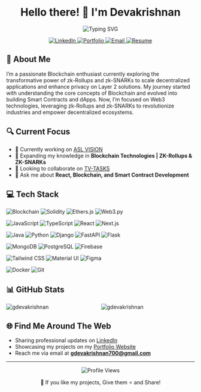 <div align="center">
  <h1>Hello there! 👋 I'm Devakrishnan</h1>
  <img src="https://readme-typing-svg.herokuapp.com?font=Fira+Code&weight=600&size=24&duration=3000&pause=1000&color=36BCF7FF&center=true&vCenter=true&repeat=true&random=false&width=500&lines=Blockchain+Developer;Smart+Contract+Developer;Full+Stack+Developer;Python+Developer" alt="Typing SVG" />
  
  <p>
  <a href="https://linkedin.com/in/deva-krishnan-52981a245/" target="_blank">
    <img src="https://img.shields.io/badge/LinkedIn-0077B5?style=for-the-badge&logo=linkedin&logoColor=white" alt="LinkedIn"/>
  </a>
  <a href="https://devakrishnan.vercel.app/" target="_blank">
    <img src="https://img.shields.io/badge/Portfolio-000000?style=for-the-badge&logo=vercel&logoColor=white" alt="Portfolio"/>
  </a>
  <a href="mailto:gdevakrishnan700@gmail.com">
    <img src="https://img.shields.io/badge/Email-D14836?style=for-the-badge&logo=gmail&logoColor=white" alt="Email"/>
  </a>
  <a href="https://bit.ly/devakrishnan-resume" target="_blank">
    <img src="https://img.shields.io/badge/Resume-2E7D32?style=for-the-badge&logo=google-drive&logoColor=white" alt="Resume"/>
  </a>
</p>

</div>

## 🚀 About Me

I’m a passionate Blockchain enthusiast currently exploring the transformative power of zk-Rollups and zk-SNARKs to scale decentralized applications and enhance privacy on Layer 2 solutions. My journey started with understanding the core concepts of Blockchain and evolved into building Smart Contracts and dApps. Now, I’m focused on Web3 technologies, leveraging zk-Rollups and zk-SNARKs to revolutionize industries and empower decentralized ecosystems.

## 🔍 Current Focus

- 🔭 Currently working on [ASL VISION](https://github.com/gdevakrishnan/asl-vision)
- 🌱 Expanding my knowledge in **Blockchain Technologies | ZK-Rollups & ZK-SNARKs**
- 👯 Looking to collaborate on [TV-TASKS](https://github.com/gdevakrishnan/task-tracker-client)
- 💬 Ask me about **React, Blockchain, and Smart Contract Development**

## 💻 Tech Stack

<div align="left">
  
  ![Blockchain](https://img.shields.io/badge/Blockchain-121D33?style=for-the-badge&logo=blockchain.com&logoColor=white)
  ![Solidity](https://img.shields.io/badge/Solidity-363636?style=for-the-badge&logo=solidity&logoColor=white)
  ![Ethers.js](https://img.shields.io/badge/Ethers.js-3C3C3D?style=for-the-badge&logo=ethereum&logoColor=white)
  ![Web3.py](https://img.shields.io/badge/Web3.py-3776AB?style=for-the-badge&logo=python&logoColor=white)
  
  ![JavaScript](https://img.shields.io/badge/JavaScript-F7DF1E?style=for-the-badge&logo=javascript&logoColor=black)
  ![TypeScript](https://img.shields.io/badge/TypeScript-3178C6?style=for-the-badge&logo=typescript&logoColor=white)
  ![React](https://img.shields.io/badge/React-61DAFB?style=for-the-badge&logo=react&logoColor=black)
  ![Next.js](https://img.shields.io/badge/Next.js-000000?style=for-the-badge&logo=next.js&logoColor=white)
  
  ![Java](https://img.shields.io/badge/Java-ED8B00?style=for-the-badge&logo=java&logoColor=white)
  ![Python](https://img.shields.io/badge/Python-3776AB?style=for-the-badge&logo=python&logoColor=white)
  ![Django](https://img.shields.io/badge/Django-092E20?style=for-the-badge&logo=django&logoColor=white)
  ![FastAPI](https://img.shields.io/badge/FastAPI-000000?style=for-the-badge&logo=fastapi&logoColor=white)
  ![Flask](https://img.shields.io/badge/Flask-000000?style=for-the-badge&logo=flask&logoColor=white)
  
  ![MongoDB](https://img.shields.io/badge/MongoDB-47A248?style=for-the-badge&logo=mongodb&logoColor=white)
  ![PostgreSQL](https://img.shields.io/badge/PostgreSQL-336791?style=for-the-badge&logo=postgresql&logoColor=white)
  ![Firebase](https://img.shields.io/badge/Firebase-FFCA28?style=for-the-badge&logo=firebase&logoColor=black)
  
  ![Tailwind CSS](https://img.shields.io/badge/Tailwind_CSS-38B2AC?style=for-the-badge&logo=tailwind-css&logoColor=white)
  ![Material UI](https://img.shields.io/badge/Material_UI-0081CB?style=for-the-badge&logo=material-ui&logoColor=white)
  ![Figma](https://img.shields.io/badge/Figma-F24E1E?style=for-the-badge&logo=figma&logoColor=white)
  
  ![Docker](https://img.shields.io/badge/Docker-2496ED?style=for-the-badge&logo=docker&logoColor=white)
  ![Git](https://img.shields.io/badge/Git-F05032?style=for-the-badge&logo=git&logoColor=white)
</div>

## 📊 GitHub Stats

<div align="center">
      <img align="left" src="https://github-readme-stats.vercel.app/api/top-langs?username=gdevakrishnan&show_icons=true&theme=dark&title_color=ffffff&text_color=e0e0e0&bg_color=1e1e1e&hide_border=true&locale=en&layout=compact" alt="gdevakrishnan" />
  <img align="center" src="https://github-readme-stats.vercel.app/api?username=gdevakrishnan&show_icons=true&theme=dark&title_color=ffffff&text_color=e0e0e0&bg_color=1e1e1e&hide_border=true&locale=en" alt="gdevakrishnan" />
</div>

## 🌐 Find Me Around The Web

- Sharing professional updates on [LinkedIn](https://linkedin.com/in/deva-krishnan-52981a245/)
- Showcasing my projects on my [Portfolio Website](https://devakrishnan.vercel.app/)
- Reach me via email at **gdevakrishnan700@gmail.com**

---

<div align="center">
  <img src="https://komarev.com/ghpvc/?username=gdevakrishnan&style=flat-square&color=blue" alt="Profile Views"/>
  <p>💙 If you like my projects, Give them ⭐ and Share!</p>
</div>
